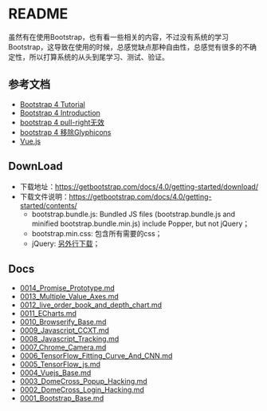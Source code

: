 # README

虽然有在使用Bootstrap，也有看一些相关的内容，不过没有系统的学习Bootstrap，这导致在使用的时候，总感觉缺点那种自由性，总感觉有很多的不确定性，所以打算系统的从头到尾学习、测试、验证。

## 参考文档

* [Bootstrap 4 Tutorial](https://www.w3schools.com/bootstrap4/default.asp)
* [Bootstrap 4 Introduction](https://getbootstrap.com/docs/4.0/getting-started/introduction/)
* [bootstrap 4 pull-right无效](http://www.cnblogs.com/zengjfgit/p/8945925.html)
* [bootstrap 4 移除Glyphicons](http://www.cnblogs.com/zengjfgit/p/8949532.html)
* [Vue.js](https://cn.vuejs.org/index.html)

## DownLoad

* 下载地址：https://getbootstrap.com/docs/4.0/getting-started/download/
* 下载文件说明：https://getbootstrap.com/docs/4.0/getting-started/contents/
  * bootstrap.bundle.js: Bundled JS files (bootstrap.bundle.js and minified bootstrap.bundle.min.js) include Popper, but not jQuery；
  * bootstrap.min.css: 包含所有需要的css；
  * jQuery: [另外行下载](https://code.jquery.com/jquery-3.3.1.min.js)；

## Docs

* [0014_Promise_Prototype.md](./docs/0014_Promise_Prototype.md)
* [0013_Multiple_Value_Axes.md](./docs/0013_Multiple_Value_Axes.md)
* [0012_live_order_book_and_depth_chart.md](./docs/0012_live_order_book_and_depth_chart.md)
* [0011_ECharts.md](./docs/0011_ECharts.md)
* [0010_Browserify_Base.md](./docs/0010_Browserify_Base.md)
* [0009_Javascript_CCXT.md](./docs/0009_Javascript_CCXT.md)
* [0008_Javascript_Tracking.md](./docs/0008_Javascript_Tracking.md)
* [0007_Chrome_Camera.md](./docs/0007_Chrome_Camera.md)
* [0006_TensorFlow_Fitting_Curve_And_CNN.md](./docs/0006_TensorFlow_Fitting_Curve_And_CNN.md)
* [0005_TensorFlow_js.md](./docs/0005_TensorFlow_js.md)
* [0004_Vuejs_Base.md](./docs/0004_Vuejs_Base.md)
* [0003_DomeCross_Popup_Hacking.md](./docs/0003_DomeCross_Popup_Hacking.md)
* [0002_DomeCross_Login_Hacking.md](./docs/0002_DomeCross_Login_Hacking.md)
* [0001_Bootstrap_Base.md](./docs/0001_Bootstrap_Base.md)
